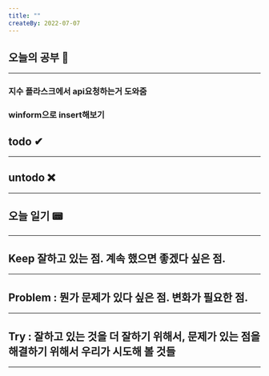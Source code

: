 ```yaml
---
title: ""
createBy: 2022-07-07
---
```

## 오늘의 공부 🎉
---
### 지수 플라스크에서 api요청하는거 도와줌
### winform으로 insert해보기
## todo ✔
---

## untodo ❌
---

## 오늘 일기 📟
---

## Keep 잘하고 있는 점. 계속 했으면 좋겠다 싶은 점.
---


## Problem : 뭔가 문제가 있다 싶은 점. 변화가 필요한 점.
---


## Try : 잘하고 있는 것을 더 잘하기 위해서, 문제가 있는 점을 해결하기 위해서 우리가 시도해 볼 것들
---
